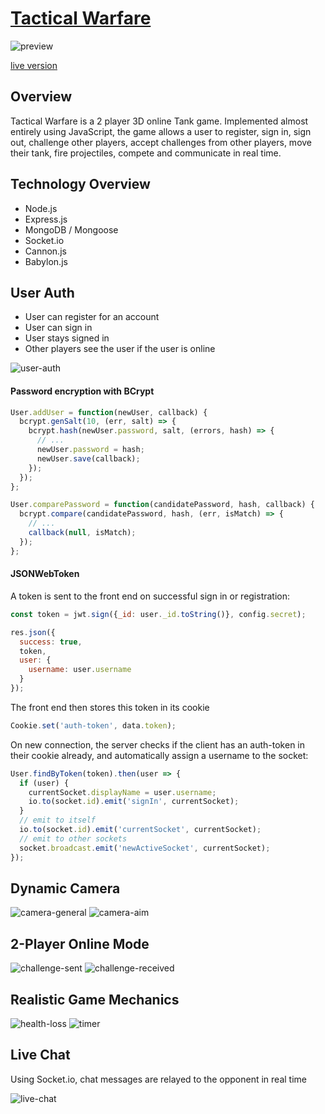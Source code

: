 # [Tactical Warfare](https://tactical-warfare.herokuapp.com/)

![preview](https://github.com/khaivubui/tactical_warfare/blob/final-readme-and-styling/docs/preview.png)

[live version](https://tactical-warfare.herokuapp.com/)

## Overview

Tactical Warfare is a 2 player 3D online Tank game. Implemented almost entirely using JavaScript, the game allows a user to register, sign in, sign out, challenge other players, accept challenges from other players, move their tank, fire projectiles, compete and communicate in real time.

## Technology Overview

- Node.js
- Express.js
- MongoDB / Mongoose
- Socket.io
- Cannon.js
- Babylon.js

## User Auth

- User can register for an account
- User can sign in
- User stays signed in
- Other players see the user if the user is online

![user-auth](https://github.com/khaivubui/tactical_warfare/blob/master/docs/auth_demo.gif)

#### Password encryption with BCrypt

```javascript
User.addUser = function(newUser, callback) {
  bcrypt.genSalt(10, (err, salt) => {
    bcrypt.hash(newUser.password, salt, (errors, hash) => {
      // ...
      newUser.password = hash;
      newUser.save(callback);
    });
  });
};

User.comparePassword = function(candidatePassword, hash, callback) {
  bcrypt.compare(candidatePassword, hash, (err, isMatch) => {
    // ...
    callback(null, isMatch);
  });
};
```

#### JSONWebToken

A token is sent to the front end on successful sign in or registration:

```javascript
const token = jwt.sign({_id: user._id.toString()}, config.secret);

res.json({
  success: true,
  token,
  user: {
    username: user.username
  }
});
```

The front end then stores this token in its cookie
```javascript
Cookie.set('auth-token', data.token);
```

On new connection, the server checks if the client has an auth-token in their cookie already, and automatically assign a username to the socket:
```javascript
User.findByToken(token).then(user => {
  if (user) {
    currentSocket.displayName = user.username;
    io.to(socket.id).emit('signIn', currentSocket);
  }
  // emit to itself
  io.to(socket.id).emit('currentSocket', currentSocket);
  // emit to other sockets
  socket.broadcast.emit('newActiveSocket', currentSocket);
});
```

## Dynamic Camera

![camera-general](https://github.com/khaivubui/tactical_warfare/blob/master/docs/camera_general_demo.gif)
![camera-aim](https://github.com/khaivubui/tactical_warfare/blob/master/docs/camera_aim_demo.gif)

## 2-Player Online Mode

![challenge-sent](https://github.com/khaivubui/tactical_warfare/blob/master/docs/challenge_sent_demo.gif)
![challenge-received](https://github.com/khaivubui/tactical_warfare/blob/master/docs/challenge_received_demo.gif)

## Realistic Game Mechanics

![health-loss](https://github.com/khaivubui/tactical_warfare/blob/master/docs/health_loss_demo.gif)
![timer](https://github.com/khaivubui/tactical_warfare/blob/master/docs/timer_demo.gif)

## Live Chat

Using Socket.io, chat messages are relayed to the opponent in real time

![live-chat](https://github.com/khaivubui/tactical_warfare/blob/master/docs/live_chat_demo.gif)

